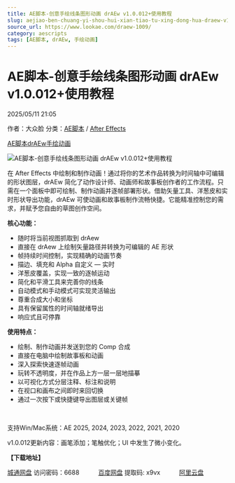 ```yaml
---
title: AE脚本-创意手绘线条图形动画 drAEw v1.0.012+使用教程
slug: aejiao-ben-chuang-yi-shou-hui-xian-tiao-tu-xing-dong-hua-draew-v1-0-012-shi-yong-jiao-cheng
source_url: https://www.lookae.com/draew-1009/
category: aescripts
tags: [AE脚本, drAEw, 手绘动画]
---
```

# AE脚本-创意手绘线条图形动画 drAEw v1.0.012+使用教程

2025/05/11 21:05

作者：大众脸
分类：[AE脚本](https://www.lookae.com/after-effects/aescripts/) / [After Effects](https://www.lookae.com/after-effects/)

[AE脚本](https://www.lookae.com/tag/ae%e8%84%9a%e6%9c%ac/)[drAEw](https://www.lookae.com/tag/draew/)[手绘动画](https://www.lookae.com/tag/%e6%89%8b%e7%bb%98%e5%8a%a8%e7%94%bb/)

![AE脚本-创意手绘线条图形动画 drAEw v1.0.012+使用教程](https://www.lookae.com/wp-content/uploads/2025/04/drAEw.jpg "AE脚本-创意手绘线条图形动画 drAEw v1.0.012+使用教程-LookAE.com")

在 After Effects 中绘制和制作动画！通过将你的艺术作品转换为时间轴中可编辑的形状图层，drAEw 简化了动作设计师、动画师和故事板创作者的工作流程。只需在一个面板中即可绘制、制作动画并逐帧部署形状。借助矢量工具、洋葱皮和实时形状导出功能，drAEw 可使动画和故事板制作流畅快捷。它能精准控制您的需求，并赋予您自由的草图创作空间。

**核心功能：**

* 随时将当前视图抓取到 drAew
* 直接在 drAew 上绘制矢量路径并转换为可编辑的 AE 形状
* 帧持续时间控制，实现精确的动画节奏
* 描边、填充和 Alpha 自定义 — 实时
* 洋葱皮覆盖，实现一致的逐帧运动
* 简化和平滑工具来完善你的线条
* 自动模式和手动模式可实现灵活输出
* 尊重合成大小和坐标
* 具有保留属性的时间轴就绪导出
* 响应式且可停靠

**使用特点：**

* 绘制、制作动画并发送到您的 Comp 合成
* 直接在电脑中绘制故事板和动画
* 深入探索快速逐帧动画
* 玩转不透明度，并在作品上方一层一层地描摹
* 以可视化方式分层注释、标注和说明
* 在视口和画布之间即时来回切换
* 通过一次按下或快捷键导出图层或关键帧

[﻿﻿﻿](http://cloud.video.taobao.com/play/u/null/p/1/e/6/t/1/516382524464.mp4)

支持Win/Mac系统：AE 2025, 2024, 2023, 2022, 2021, 2020

v1.0.012更新内容：画笔添加；笔触优化；UI 中发生了微小变化。

**【下载地址】**

[城通网盘](https://url70.ctfile.com/f/2827370-1504710572-24715f?p=4431) 访问密码：6688           [百度网盘](https://pan.baidu.com/s/1nQTfSifJULhFepPWKKbkug?pwd=x9vx) 提取码: x9vx           [阿里云盘](https://www.alipan.com/s/7CXemAYjy2K)
